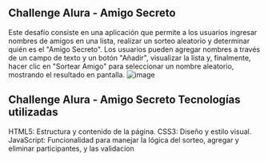 ## Challenge Alura - Amigo Secreto

Este desafío consiste en una aplicación que permite a los usuarios ingresar nombres de amigos en una lista, realizar un sorteo aleatorio y determinar quién es el "Amigo Secreto". Los usuarios pueden agregar nombres a través de un campo de texto y un botón "Añadir", visualizar la lista y, finalmente, hacer clic en "Sortear Amigo" para seleccionar un nombre aleatorio, mostrando el resultado en pantalla.
![image](https://github.com/user-attachments/assets/f7171233-8144-48b6-a56e-90304b376d14)


## Challenge Alura - Amigo Secreto Tecnologías utilizadas
HTML5: Estructura y contenido de la página.
CSS3: Diseño y estilo visual.
JavaScript: Funcionalidad para manejar la lógica del sorteo, agregar y eliminar participantes, y las validacion

